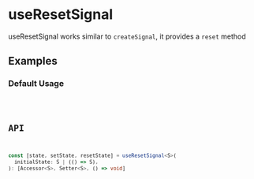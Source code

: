 
# useResetSignal

useResetSignal works similar to `createSignal`, it provides a `reset` method

## Examples

### Default Usage

<code src="./demo/demo1.tsx" />

## API

```typescript
const [state, setState, resetState] = useResetSignal<S>(
  initialState: S | (() => S),
): [Accessor<S>, Setter<S>, () => void]
```
